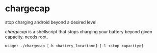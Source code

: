 # chargecap
stop charging android beyond a desired level

_chargecap_ is a shellscript that stops charging your battery beyond given capacity. needs root.

```
usage: ./chargecap [-b <battery_location>] [-l <stop capacity>]
```
